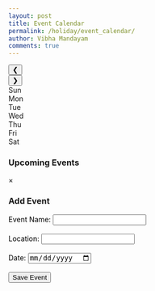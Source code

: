 ```yaml
---
layout: post
title: Event Calendar
permalink: /holiday/event_calendar/
author: Vibha Mandayam
comments: true
---
```


<div class="main-content">
    <!-- Calendar on the left -->
    <div class="calendar-container">
        <div class="calendar-header">
            <button class="prev-month" onclick="changeMonth(-1)">&#10094;</button>
            <div class="month-year" id="month-year"></div>
            <button class="next-month" onclick="changeMonth(1)">&#10095;</button>
        </div>
        <div class="calendar-grid">
            <div class="day-name">Sun</div>
            <div class="day-name">Mon</div>
            <div class="day-name">Tue</div>
            <div class="day-name">Wed</div>
            <div class="day-name">Thu</div>
            <div class="day-name">Fri</div>
            <div class="day-name">Sat</div>
        </div>
        <div class="calendar-days" id="calendar-days"></div>
    </div>
    <!-- Sidebar for Upcoming Events on the right -->
    <div class="upcoming-events">
        <h3>Upcoming Events</h3>
        <div id="event-list">
            <!-- Event cards will be dynamically populated here -->
        </div>
    </div>
</div>

<!-- Modal for Event Form -->
<div id="eventModal" class="modal">
    <div class="modal-content">
        <span class="close" onclick="closeModal()">&times;</span>
        <h3>Add Event</h3>
        <form id="eventForm">
            <label for="eventName" style="color: black;">Event Name:</label>
            <input type="text" id="eventName" name="eventName" required><br><br>
            <label for="eventLocation" style="color: black;">Location:</label>
            <input type="text" id="eventLocation" name="eventLocation" required><br><br>
            <label for="startDate" style="color: black;">Date:</label>
            <input type="date" id="startDate" name="startDate" required><br><br>
            <button type="submit">Save Event</button>
        </form>
    </div>
</div>

<!-- Link to external styles.css -->
<link rel="stylesheet" href="{{ site.baseurl }}/assets/css/styles.css">
<script type="module">
  import { pythonURI, fetchOptions } from '{{ site.baseurl }}/assets/js/api/config.js';
  console.log("Event Calendar script loaded");
  let currentMonth = new Date().getMonth(); // Track the current month
  let events = [];  // Store the events globally
  document.addEventListener('DOMContentLoaded', function() {
      console.log("Base URL:", pythonURI);  // Debugging line
      // Fetch the user ID and then get the events for the user
      getUserId(pythonURI)  // Get user ID first
          .then(userId => {
              if (userId) {
                  getUserEvents(userId)  // Fetch events based on user ID
                      .then(fetchedEvents => {
                          events = fetchedEvents;  // Store events globally
                          renderCalendar(events);  // Pass events to the calendar
                          renderSidebar(events);   // Pass events to the sidebar
                      })
                      .catch(err => console.error("Error fetching events: ", err));
              }
          })
          .catch(err => {
              console.error("Error fetching user ID: ", err);
          });
  });
  function getUserId(baseurl) {
      const URL = baseurl + '/api/id';  // Endpoint to get the user info (including user ID)
      return fetch(URL, fetchOptions)
          .then(response => {
              if (response.status !== 200) {
                  console.error("HTTP status code: " + response.status);
                  return null;
              }
              return response.json();
          })
          .then(data => {
              if (data && data.id) {
                  console.log("User ID fetched:", data.id);
                  return data.id;  // Return the user ID
              }
              return null;
          })
          .catch(err => {
              console.error("Error fetching user ID:", err);
              return null;
          });
  }
  function getUserEvents(userId) {
      const URL = pythonURI + '/api/events/user/' + userId;  // Get events for the specific user
      return fetch(URL, fetchOptions)
          .then(response => {
              if (response.status !== 200) {
                  console.error("HTTP status code: " + response.status);
                  return [];
              }
              return response.json();
          })
          .then(events => {
              console.log("Events fetched:", events);
              return events;  // Return the events data
          })
          .catch(err => {
              console.error("Error fetching events:", err);
              return [];
          });
  }
  function renderCalendar(events) {
    const monthNames = ["January", "February", "March", "April", "May", "June", "July", "August", "September", "October", "November", "December"];
    let currentDate = new Date();
    const monthYear = document.getElementById("month-year");
    const calendarDays = document.getElementById("calendar-days");
    // Set the month and year at the top
    monthYear.textContent = `${monthNames[currentMonth]} ${currentDate.getFullYear()}`;
    // Get the first day of the month
    const firstDay = new Date(currentDate.getFullYear(), currentMonth, 1);
    const lastDate = new Date(currentDate.getFullYear(), currentMonth + 1, 0);
    const totalDays = lastDate.getDate();
    // Clear existing days
    calendarDays.innerHTML = "";
    // Fill in the empty cells before the first day
    for (let i = 0; i < firstDay.getDay(); i++) {
        const emptyCell = document.createElement("div");
        emptyCell.classList.add("day");
        calendarDays.appendChild(emptyCell);
    }
    // Fill in the days of the month
    for (let day = 1; day <= totalDays; day++) {
        const dayCell = document.createElement("div");
        dayCell.classList.add("day");
        // Highlight the current day
        if (day === currentDate.getDate() && currentMonth === new Date().getMonth() && currentDate.getFullYear() === new Date().getFullYear()) {
            dayCell.classList.add("current-day");
        }
        // Check if the current day has an event
        const eventDateString = `${currentDate.getFullYear()}-${String(currentMonth + 1).padStart(2, '0')}-${String(day).padStart(2, '0')}`;
        console.log("Checking date:", eventDateString);  // Log the day being checked
        console.log("Event dates:", events.map(event => event.date));  // Log all event dates
        if (events.some(event => event.date === eventDateString)) {
            console.log(`Event found on ${eventDateString}`);
            const dot = document.createElement("span");
            dot.classList.add("event-dot");  // Add a class for styling blue dots
            dayCell.appendChild(dot);
        }
        dayCell.textContent = day;
        // When a day is clicked, open the modal and prefill the date
        dayCell.addEventListener("click", function() {
            openModal(day); // Pass the clicked day to the modal
        });
        calendarDays.appendChild(dayCell);
    }
}
  function renderSidebar(events) {
      const upcomingEventsContainer = document.getElementById("event-list");
      upcomingEventsContainer.innerHTML = "";  // Clear existing events
      const upcomingEvents = events.filter(event => {
          const eventDate = new Date(event.date);
          return eventDate >= new Date(); // Only show future or current events
      });
      // If no upcoming events
      if (upcomingEvents.length === 0) {
          const noEventsMessage = document.createElement("div");
          noEventsMessage.classList.add("no-events-message");
          noEventsMessage.textContent = "No upcoming events.";
          upcomingEventsContainer.appendChild(noEventsMessage);
          return;
      }
      // Loop through upcoming events
      upcomingEvents.forEach(event => {
          const eventItem = document.createElement("div");
          eventItem.classList.add("event-item");
          // Event Name
          const eventName = document.createElement("div");
          eventName.classList.add("event-name");
          eventName.textContent = event.name;
          eventName.style.color = "black"; // Ensure event name text is black
          // Event Location
          const eventLocation = document.createElement("div");
          eventLocation.classList.add("event-location");
          eventLocation.textContent = event.location;
          eventLocation.style.color = "black"; // Ensure event location text is black
          // Event Date
          const eventDate = document.createElement("div");
          eventDate.classList.add("event-date");
          const eventDateObject = new Date(event.date);
          eventDate.textContent = `${eventDateObject.toLocaleDateString()}`;
          eventDate.style.color = "black"; // Ensure event date text is black
          eventItem.appendChild(eventName);
          eventItem.appendChild(eventLocation);
          eventItem.appendChild(eventDate);
          upcomingEventsContainer.appendChild(eventItem);
      });
  }
  function openModal(date) {
      document.getElementById("eventModal").style.display = "block";  // Show the modal
      // Prefill the date field with the selected date in YYYY-MM-DD format
      const currentDate = new Date();
      const formattedDate = new Date(currentDate.getFullYear(), currentDate.getMonth(), date).toISOString().split('T')[0];
      document.getElementById("startDate").value = formattedDate;  // Populate the date input
  }
  function closeModal() {
    const modal = document.getElementById("eventModal");
    if (modal) {
        modal.style.display = "none"; // Hide the modal
    } else {
        console.error("Modal element not found!");
    }
}
    // Close modal when clicking outside the modal content
    window.addEventListener("click", function(event) {
        const modal = document.getElementById("eventModal");
        if (event.target === modal) {
            modal.style.display = "none";
        }
    });
  // Handle the form submission to create a new event
  document.getElementById("eventForm").addEventListener("submit", async function(event) {
    event.preventDefault();
    const postData = {
        name: document.getElementById("eventName").value,
        location: document.getElementById("eventLocation").value,
        date: document.getElementById("startDate").value,  // This will be in YYYY-MM-DD format
    };
    console.log("Event Data:", postData);  // Log the event data to check before sending
    try {
      const response = await fetch(`${pythonURI}/api/event`, {
        ...fetchOptions,
        method: 'POST',
        headers: { 'Content-Type': 'application/json' },
        body: JSON.stringify(postData)
      });
      // Check if the response is not OK and provide a more specific error message
      if (!response.ok) {
        const errorMessage = await response.text(); // Extract error message from response
        throw new Error(`Failed to add event: ${response.statusText} - ${errorMessage}`);
      }
      alert("Event added successfully!");
    } catch (error) {
      // Catch errors and provide more useful information
      console.error('Error adding event:', error.message);
      alert(`Error adding event: ${error.message}`);
    }
  });
  // Function to change the month
  function changeMonth(offset) {
    currentMonth += offset;
    if (currentMonth < 0) {
        currentMonth = 11; // Wrap around to December
    } else if (currentMonth > 11) {
        currentMonth = 0; // Wrap around to January
    }
    renderCalendar(events);  // Re-render calendar with the updated month
    renderSidebar(events);   // Update sidebar with events for the new month
  }
</script>
